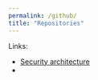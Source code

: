 ```yaml
---
permalink: /github/
title: "Repositories"
---
```

Links:
- [Security architecture](https://github.com/Pettersson-dev/Security-architecture/blob/main/README.md)
- 